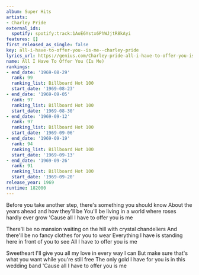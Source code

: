 ```yaml
---
album: Super Hits
artists:
- Charley Pride
external_ids:
  spotify: spotify:track:1AoE6Ystx6PhWJjtR8kAyi
features: []
first_released_as_single: false
key: all-i-have-to-offer-you--is-me--charley-pride
lyrics_url: https://genius.com/Charley-pride-all-i-have-to-offer-you-is-me-lyrics
name: All I Have To Offer You (Is Me)
rankings:
- end_date: '1969-08-29'
  rank: 99
  ranking_list: Billboard Hot 100
  start_date: '1969-08-23'
- end_date: '1969-09-05'
  rank: 97
  ranking_list: Billboard Hot 100
  start_date: '1969-08-30'
- end_date: '1969-09-12'
  rank: 97
  ranking_list: Billboard Hot 100
  start_date: '1969-09-06'
- end_date: '1969-09-19'
  rank: 94
  ranking_list: Billboard Hot 100
  start_date: '1969-09-13'
- end_date: '1969-09-26'
  rank: 91
  ranking_list: Billboard Hot 100
  start_date: '1969-09-20'
release_year: 1969
runtime: 182000
---
```

Before you take another step, there's something you should know
About the years ahead and how they'll be
You'll be living in a world where roses hardly ever grow
'Cause all I have to offer you is me


There'll be no mansion waiting on the hill with crystal chandeliers
And there'll be no fancy clothes for you to wear
Everything I have is standing here in front of you to see
All I have to offer you is me


Sweetheart I'll give you all my love in every way I can
But make sure that's what you want while you're still free
The only gold I have for you is in this wedding band
'Cause all I have to offer you is me
